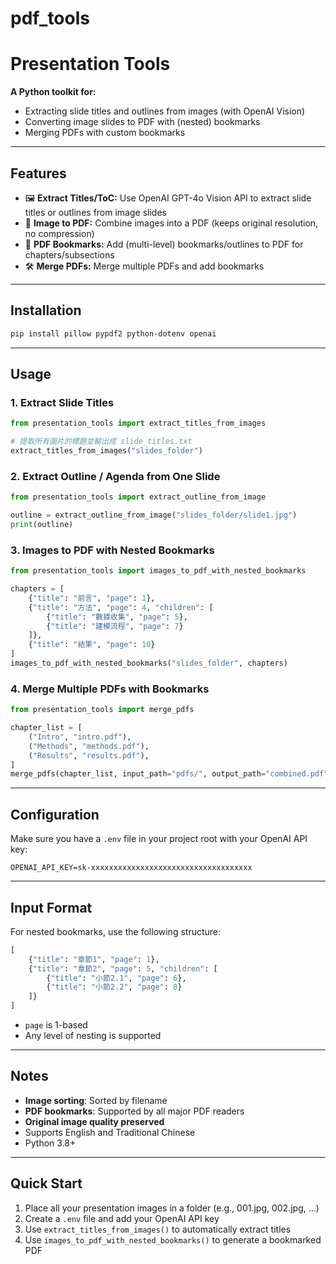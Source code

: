 # pdf_tools

# Presentation Tools

**A Python toolkit for:**
- Extracting slide titles and outlines from images (with OpenAI Vision)
- Converting image slides to PDF with (nested) bookmarks
- Merging PDFs with custom bookmarks

---

## Features

- 🖼️ **Extract Titles/ToC:** Use OpenAI GPT-4o Vision API to extract slide titles or outlines from image slides  
- 📄 **Image to PDF:** Combine images into a PDF (keeps original resolution, no compression)  
- 🔖 **PDF Bookmarks:** Add (multi-level) bookmarks/outlines to PDF for chapters/subsections  
- 🛠️ **Merge PDFs:** Merge multiple PDFs and add bookmarks  

---

## Installation

```bash
pip install pillow pypdf2 python-dotenv openai
```

---

## Usage

### 1. Extract Slide Titles

```python
from presentation_tools import extract_titles_from_images

# 提取所有圖片的標題並輸出成 slide_titles.txt
extract_titles_from_images("slides_folder")
```

### 2. Extract Outline / Agenda from One Slide

```python
from presentation_tools import extract_outline_from_image

outline = extract_outline_from_image("slides_folder/slide1.jpg")
print(outline)
```

### 3. Images to PDF with Nested Bookmarks

```python
from presentation_tools import images_to_pdf_with_nested_bookmarks

chapters = [
    {"title": "前言", "page": 1},
    {"title": "方法", "page": 4, "children": [
        {"title": "數據收集", "page": 5},
        {"title": "建模流程", "page": 7}
    ]},
    {"title": "結果", "page": 10}
]
images_to_pdf_with_nested_bookmarks("slides_folder", chapters)
```

### 4. Merge Multiple PDFs with Bookmarks

```python
from presentation_tools import merge_pdfs

chapter_list = [
    ("Intro", "intro.pdf"),
    ("Methods", "methods.pdf"),
    ("Results", "results.pdf"),
]
merge_pdfs(chapter_list, input_path="pdfs/", output_path="combined.pdf")
```

---

## Configuration

Make sure you have a `.env` file in your project root with your OpenAI API key:

```
OPENAI_API_KEY=sk-xxxxxxxxxxxxxxxxxxxxxxxxxxxxxxxxxxxx
```

---

## Input Format

For nested bookmarks, use the following structure:

```python
[
    {"title": "章節1", "page": 1},
    {"title": "章節2", "page": 5, "children": [
        {"title": "小節2.1", "page": 6},
        {"title": "小節2.2", "page": 8}
    ]}
]
```

- `page` is 1-based
- Any level of nesting is supported

---

## Notes

- **Image sorting**: Sorted by filename
- **PDF bookmarks**: Supported by all major PDF readers
- **Original image quality preserved**
- Supports English and Traditional Chinese
- Python 3.8+

---
## Quick Start

1. Place all your presentation images in a folder (e.g., 001.jpg, 002.jpg, …)
2. Create a `.env` file and add your OpenAI API key
3. Use `extract_titles_from_images()` to automatically extract titles
4. Use `images_to_pdf_with_nested_bookmarks()` to generate a bookmarked PDF

